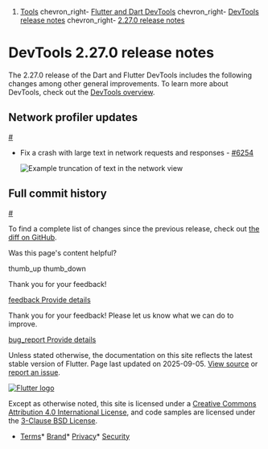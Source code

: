 1. [Tools](/tools) chevron\_right- [Flutter and Dart DevTools](/tools/devtools) chevron\_right- [DevTools release notes](/tools/devtools/release-notes) chevron\_right- [2.27.0 release notes](/tools/devtools/release-notes/release-notes-2.27.0)

DevTools 2.27.0 release notes
=============================

The 2.27.0 release of the Dart and Flutter DevTools includes the following changes among other general improvements. To learn more about DevTools, check out the [DevTools overview](https://docs.flutter.dev/tools/devtools).

Network profiler updates
------------------------

[#](#network-profiler-updates)

* Fix a crash with large text in network requests and responses - [#6254](https://github.com/flutter/devtools/pull/6254)

  ![Example truncation of text in the network view](/tools/devtools/release-notes/images-2.27.0/truncation.png "Example truncation of text in the network view")

Full commit history
-------------------

[#](#full-commit-history)

To find a complete list of changes since the previous release, check out [the diff on GitHub](https://github.com/flutter/devtools/compare/v2.26.1...v2.27.0).

Was this page's content helpful?

thumb\_up thumb\_down

Thank you for your feedback!

 [feedback Provide details](https://github.com/flutter/website/issues/new?template=1_page_issue.yml&&page-url=https://docs.flutter.dev/tools/devtools/release-notes/release-notes-2.27.0/&page-source=https://github.com/flutter/website/tree/main/src/content/tools/devtools/release-notes/release-notes-2.27.0.md)

Thank you for your feedback! Please let us know what we can do to improve.

 [bug\_report Provide details](https://github.com/flutter/website/issues/new?template=1_page_issue.yml&&page-url=https://docs.flutter.dev/tools/devtools/release-notes/release-notes-2.27.0/&page-source=https://github.com/flutter/website/tree/main/src/content/tools/devtools/release-notes/release-notes-2.27.0.md)

Unless stated otherwise, the documentation on this site reflects the latest stable version of Flutter. Page last updated on 2025-09-05. [View source](https://github.com/flutter/website/tree/main/src/content/tools/devtools/release-notes/release-notes-2.27.0.md) or [report an issue](https://github.com/flutter/website/issues/new?template=1_page_issue.yml&&page-url=https://docs.flutter.dev/tools/devtools/release-notes/release-notes-2.27.0/&page-source=https://github.com/flutter/website/tree/main/src/content/tools/devtools/release-notes/release-notes-2.27.0.md "Report an issue with this page").

[![Flutter logo](/assets/images/branding/flutter/logo+text/horizontal/white.svg)](https://flutter.dev)

Except as otherwise noted, this site is licensed under a [Creative Commons Attribution 4.0 International License](https://creativecommons.org/licenses/by/4.0/), and code samples are licensed under the [3-Clause BSD License](https://opensource.org/licenses/BSD-3-Clause).

* [Terms](/tos "Terms of use")* [Brand](/brand "Brand usage guidelines")* [Privacy](https://policies.google.com/privacy "Privacy policy")* [Security](/security "Security philosophy and practices")

   